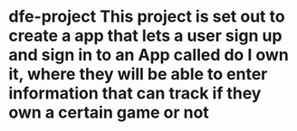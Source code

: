# dfe-project This project is set out to create a app that lets a user sign up and sign in to an App called do I own it, where they will be able to enter information that can track if they own a certain game or not 


